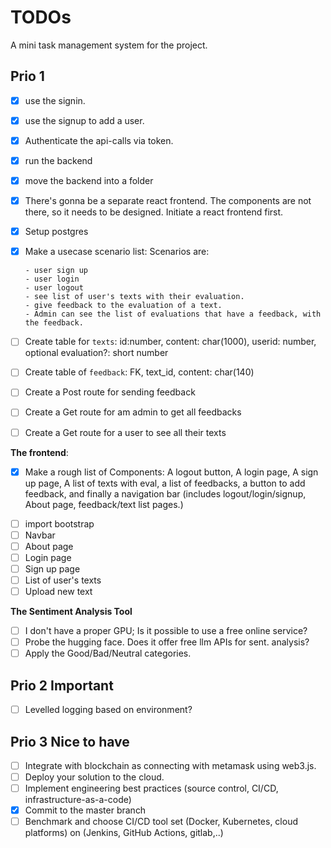 # TODOs

A mini task management system for the project.

## Prio 1

- [x] use the signin.
- [x] use the signup to add a user.
- [x] Authenticate the api-calls via token.
- [x] run the backend
- [x] move the backend into a folder
- [x] There's gonna be a separate react frontend.
      The components are not there, so it needs to be designed.
      Initiate a react frontend first.
- [x] Setup postgres

- [x] Make a usecase scenario list: Scenarios are:

      - user sign up
      - user login
      - user logout
      - see list of user's texts with their evaluation.
      - give feedback to the evaluation of a text.
      - Admin can see the list of evaluations that have a feedback, with the feedback.

- [ ] Create table for `texts`: id:number, content: char(1000), userid: number, optional evaluation?: short number
- [ ] Create table of `feedback`: FK, text_id, content: char(140)
- [ ] Create a Post route for sending feedback
- [ ] Create a Get route for am admin to get all feedbacks
- [ ] Create a Get route for a user to see all their texts

**The frontend**:

- [x] Make a rough list of Components: A logout button, A login page, A sign up page, A list of texts with eval, a list of feedbacks, a button to add feedback, and finally a navigation bar (includes logout/login/signup, About page, feedback/text list pages.)

* [ ] import bootstrap
* [ ] Navbar
* [ ] About page
* [ ] Login page
* [ ] Sign up page
* [ ] List of user's texts
* [ ] Upload new text

**The Sentiment Analysis Tool**

- [ ] I don't have a proper GPU; Is it possible to use a free online service?
- [ ] Probe the hugging face. Does it offer free llm APIs for sent. analysis?
- [ ] Apply the Good/Bad/Neutral categories.

## Prio 2 Important

- [ ] Levelled logging based on environment?

## Prio 3 Nice to have

- [ ] Integrate with blockchain as connecting with metamask using web3.js.
- [ ] Deploy your solution to the cloud.
- [ ] Implement engineering best practices (source control, CI/CD, infrastructure-as-a-code)
- [x] Commit to the master branch
- [ ] Benchmark and choose CI/CD tool set (Docker, Kubernetes, cloud platforms) on (Jenkins, GitHub Actions, gitlab,..)
